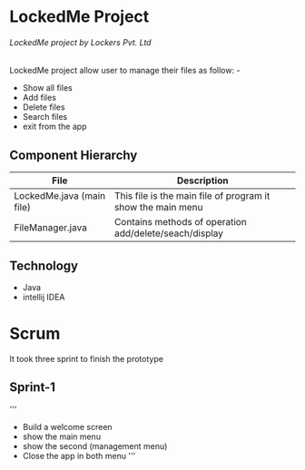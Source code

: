 # LockedMe Project
###### LockedMe project by Lockers Pvt. Ltd

LockedMe project allow user to manage their files as follow: -
  - Show all files
  - Add files
  - Delete files
  - Search files
  - exit from the app




## Component Hierarchy


File  | Description
------------- | -------------
LockedMe.java (main file)  | This file is the main file of program it show the main menu
FileManager.java  | Contains methods of operation add/delete/seach/display

## Technology 
- Java
- intellij IDEA

# Scrum
It took three sprint to finish the prototype
## Sprint-1
'''
  - Build a welcome screen
  - show the main menu 
  - show the second (management menu)
  - Close the app in both menu
'''

